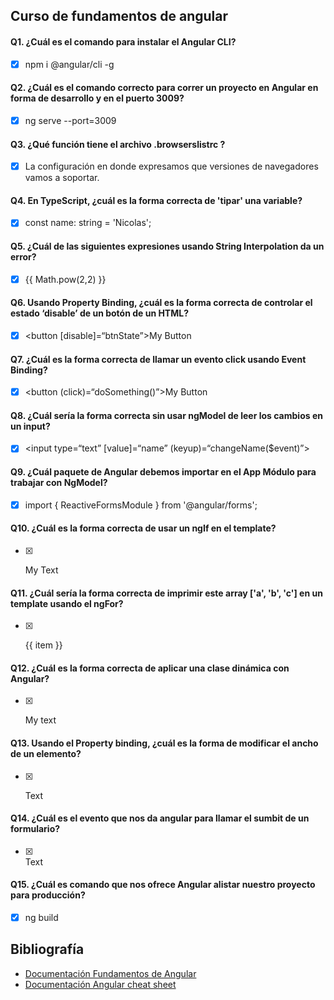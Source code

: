 ## Curso de fundamentos de angular

#### Q1. ¿Cuál es el comando para instalar el Angular CLI?

- [x] npm i @angular/cli -g

#### Q2. ¿Cuál es el comando correcto para correr un proyecto en Angular en forma de desarrollo y en el puerto 3009?

- [x] ng serve --port=3009

#### Q3. ¿Qué función tiene el archivo .browserslistrc ?

- [x] La configuración en donde expresamos que versiones de navegadores vamos a soportar.

#### Q4. En TypeScript, ¿cuál es la forma correcta de 'tipar' una variable?

- [x] const name: string = 'Nicolas';

#### Q5. ¿Cuál de las siguientes expresiones usando String Interpolation da un error?

- [x] {{ Math.pow(2,2) }}

#### Q6. Usando Property Binding, ¿cuál es la forma correcta de controlar el estado ‘disable’ de un botón de un HTML?

- [x] <button [disable]=“btnState”>My Button</button>

#### Q7. ¿Cuál es la forma correcta de llamar un evento click usando Event Binding?

- [x] <button (click)=“doSomething()”>My Button</button>

#### Q8. ¿Cuál sería la forma correcta sin usar ngModel de leer los cambios en un input?

- [x] <input type=“text” [value]=“name” (keyup)=“changeName($event)”>

#### Q9. ¿Cuál paquete de Angular debemos importar en el App Módulo para trabajar con NgModel?

- [x] import { ReactiveFormsModule } from '@angular/forms';

#### Q10. ¿Cuál es la forma correcta de usar un ngIf en el template?

- [x] <p *ngIf=“1 === 1”>My Text</p>

#### Q11. ¿Cuál sería la forma correcta de imprimir este array ['a', 'b', 'c'] en un template usando el ngFor?

- [x] <p *ngFor=“let item of [‘a’, ‘b’, ‘c’]”>{{ item }}</p>

#### Q12. ¿Cuál es la forma correcta de aplicar una clase dinámica con Angular?

- [x] <p [class.myClass]=“1 === 1”>My text</p>

#### Q13. Usando el Property binding, ¿cuál es la forma de modificar el ancho de un elemento?

- [x] <p [style.width.px]=“100”>Text</p>

#### Q14. ¿Cuál es el evento que nos da angular para llamar el sumbit de un formulario?

- [x] <form (ngSubmit)=“onSave()”>Text</form>

#### Q15. ¿Cuál es comando que nos ofrece Angular alistar nuestro proyecto para producción?

- [x] ng build

## Bibliografía

- [Documentación Fundamentos de Angular](https://angular.io/start)
- [Documentación Angular cheat sheet](https://angular.io/guide/cheatsheet)

